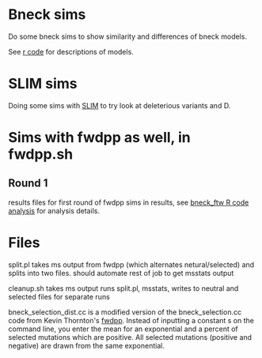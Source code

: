 # Bneck sims

Do some bneck sims to show similarity and differences of bneck models.

See [r code](http://rpubs.com/rossibarra/bneck) for descriptions of models.

# SLIM sims

Doing some sims with [SLIM](http://www.stanford.edu/~messer/software) to try look at deleterious variants and D.

# Sims with fwdpp as well, in fwdpp.sh

## Round 1
results files for first round of fwdpp sims in results, see [bneck_ftw R code analysis](http://rpubs.com/rossibarra/bneck_ftw) for analysis details.


# Files

split.pl takes ms output from fwdpp (which alternates netural/selected) and splits into two files. should automate rest of job to get msstats output

cleanup.sh takes ms output runs split.pl, msstats, writes to neutral and selected files for separate runs

bneck_selection_dist.cc is a modified version of the bneck_selection.cc code from Kevin Thornton's [fwdpp](https://github.com/molpopgen/fwdpp). Instead of inputting a constant s on the command line, you enter the mean for an exponential and a percent of selected mutations which are positive.  All selected mutations (positive and negative) are drawn from the same exponential.

